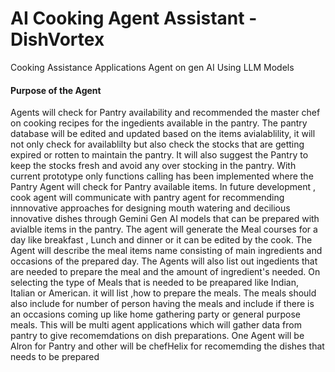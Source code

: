 # AI Cooking Agent Assistant - DishVortex
Cooking Assistance Applications Agent on gen AI Using LLM Models

#### Purpose of the Agent
Agents will check for Pantry availability and recommended the master chef on cooking recipes for the ingedients available in the pantry. The pantry database will be edited and updated based on the items avialablility, it will not only check for availablilty but also check the stocks that are getting expired or rotten to maintain the pantry. It will also suggest the Pantry to keep the stocks fresh and avoid any over stocking in the pantry. 
With current prototype only functions calling has been implemented where the Pantry Agent will check for Pantry available items. 
In future development , cook agent will communicate with pantry agent for recommending innnovative approaches for designing mouth watering and decilious innovative dishes through Gemini Gen AI models that can be prepared with avialble items in the pantry.
The agent will generate the Meal courses for a day like breakfast , Lunch and dinner or it can be edited by the cook. The Agent will describe the meal items name consisting of main ingredients and occasions of the prepared day. The Agents will also list out ingedients that are needed to prepare the meal and the amount of ingredient's needed. On selecting the type of Meals that is needed to be preapared like Indian, Italian or American. it will list ,how to prepare the meals.
The meals should also include for number of person having the meals and include if there is an occasions coming up like home gathering party or general purpose meals.
This will be multi agent applications which will gather data from pantry to give recomemdations on dish preparations. One Agent will be Alron for Pantry and other will be chefHelix for recomemding the dishes that needs to be prepared
